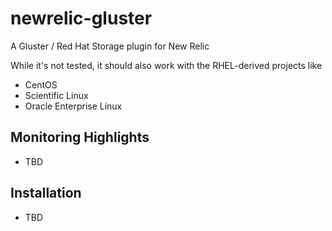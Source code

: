 newrelic-gluster
=========

A Gluster / Red Hat Storage plugin for New Relic

While it's not tested, it should also work with the RHEL-derived projects like

* CentOS
* Scientific Linux
* Oracle Enterprise Linux

Monitoring Highlights
---------------------

* TBD

Installation
------------
* TBD
